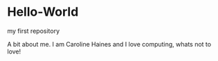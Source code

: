# Hello-World
my first repository

A bit about me. I am Caroline Haines and I love computing, whats not to love!
